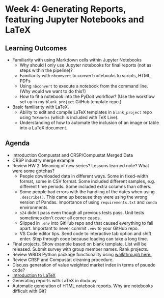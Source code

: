# Week 4: Generating Reports, featuring Jupyter Notebooks and LaTeX 

## Learning Outcomes
 
 - Familiarity with using Markdown cells within Jupyter Notebooks
   - Why should I only use Jupyter notebooks for final reports (not as steps within the pipeline)?
   - Familiarity with `nbconvert` to convert notebooks to scripts, HTML, PDFs
   - Using `nbconvert` to execute a notebook from the command line. (Why would we want to do this?)
   - How to fit a notebook into the PyDoit workflow? (Use the workflow set up in my `blank_project` GitHub template repo.)
 - Basic familiarity with LaTeX.
   - Ability to edit and compile LaTeX templates in `blank_project` repo using `TeXworks` (which is included with TeX Live).
   - Understanding of how to automate the inclusion of an image or table into a LaTeX document.

## Agenda

- Introduction Compustat and CRSP/Compustat Merged Data
- CRSP industry merge example
- Review HW 2. Meaning of new series? Lessons learned note? What were some gotchas?
    - People downloaded data in different ways. Some in fixed-width format, some in CSV format. Some included different samples, e.g. different time periods. Some included extra columns than others.
    - Some people had errors with the handling of the dates when using `.describe()`. This came up because they were using the wrong version of Pandas. Importance of using `requirements.txt` and `conda` environments.
    - `s24` didn't pass even though all previous tests pass. Unit tests sometimes don't cover all corner cases.
    - Slipped in `.env` into GitHub repo and that caused everything to fall apart. Important to never commit `.env` to your GitHub repo.
    - VS Code editor tips. Send code to interactive tab option and shift enter. Step through code because loading can take a long time.
- Final projects. Show example based on blank template. List will be released. Submit survey with group member names. Rank projects. 
- Review WRDS Python package functionality using [walkthrough here.](../../output/_01_wrds_python_package.ipynb)
- Review CRSP and Compustat cleaning procedure.
- Discuss generation of value weighted market index in terms of psuedo code?
- [Introduction to LaTeX](./intro_to_LaTeX.md)
- Generating reports with LaTeX in dodo.py
- Automatic generation of HTML notebook reports. Why are notebooks difficult with Git?



